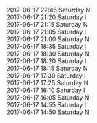 2017-06-17 22:45 Saturday  N  
2017-06-17 21:20 Saturday  I  
2017-06-17 21:15 Saturday  N  
2017-06-17 21:05 Saturday  I  
2017-06-17 21:00 Saturday  N  
2017-06-17 18:35 Saturday  I  
2017-06-17 18:30 Saturday  N  
2017-06-17 18:20 Saturday  I  
2017-06-17 18:15 Saturday  N  
2017-06-17 17:30 Saturday  I  
2017-06-17 17:25 Saturday  N  
2017-06-17 16:10 Saturday  I  
2017-06-17 16:05 Saturday  N  
2017-06-17 14:55 Saturday  I  
2017-06-17 14:50 Saturday  N  
